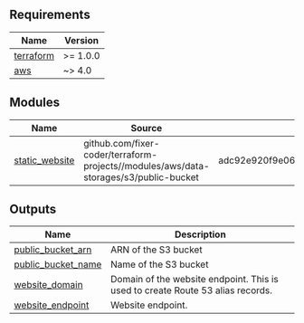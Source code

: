 <!-- BEGIN_TF_DOCS -->
## Requirements

| Name | Version |
|------|---------|
| <a name="requirement_terraform"></a> [terraform](#requirement\_terraform) | >= 1.0.0 |
| <a name="requirement_aws"></a> [aws](#requirement\_aws) | ~> 4.0 |

## Modules

| Name | Source | Version |
|------|--------|---------|
| <a name="module_static_website"></a> [static\_website](#module\_static\_website) | github.com/fixer-coder/terraform-projects//modules/aws/data-storages/s3/public-bucket | adc92e920f9e066c19a3f50b05c130c22b1367f0 |

## Outputs

| Name | Description |
|------|-------------|
| <a name="output_public_bucket_arn"></a> [public\_bucket\_arn](#output\_public\_bucket\_arn) | ARN of the S3 bucket |
| <a name="output_public_bucket_name"></a> [public\_bucket\_name](#output\_public\_bucket\_name) | Name of the S3 bucket |
| <a name="output_website_domain"></a> [website\_domain](#output\_website\_domain) | Domain of the website endpoint. This is used to create Route 53 alias records. |
| <a name="output_website_endpoint"></a> [website\_endpoint](#output\_website\_endpoint) | Website endpoint. |
<!-- END_TF_DOCS -->